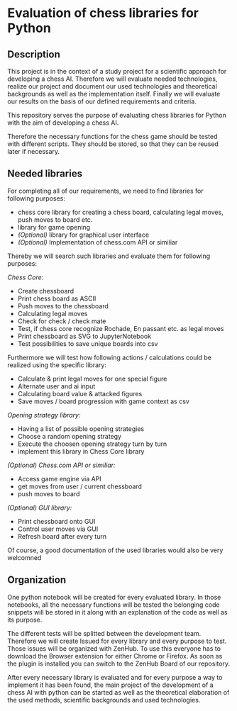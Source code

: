 # Evaluation of chess libraries for Python

## Description

This project is in the context of a study project for a scientific approach for developing a chess AI. Therefore we will evaluate needed technologies, realize our project and document our used technologies and theoretical backgrounds as well as the implementation itself. Finally we will evaluate our results on the basis of our defined requirements and criteria.

This repository serves the purpose of evaluating chess libraries for Python with the aim of developing a chess AI.

Therefore the necessary functions for the chess game should be tested with different scripts. They should be stored, so that they can be reused later if necessary.

## Needed libraries

For completing all of our requirements, we need to find libraries for following purposes:

- chess core library for creating a chess board, calculating legal moves, push moves to board etc.
- library for game opening
- _(Optional)_ library for graphical user interface
- _(Optional)_ Implementation of chess.com API or similiar

Thereby we will search such libraries and evaluate them for following purposes:

*Chess Core:*
- Create chessboard
- Print chess board as ASCII
- Push moves to the chessboard 
- Calculating legal moves 
- Check for check / check mate 
- Test, if chess core recognize Rochade, En passant etc. as legal moves 
- Print chessboard as SVG to JupyterNotebook
- Test possibilities to save unique boards into csv
	
Furthermore we will test how following actions / calculations could be realized using the specific library:
- Calculate & print legal moves for one special figure
- Alternate user and ai input 
- Calculating board value & attacked figures
- Save moves / board progression with game context as csv
	
*Opening strategy library:*
- Having a list of possible opening strategies
- Choose a random opening strategy 
- Execute the choosen opening strategy turn by turn 
- implement this library in Chess Core library

*_(Optional)_ Chess.com API or similiar:*
- Access game engine via API
- get moves from user / current chessboard
- push moves to board 

*_(Optional)_ GUI library:*
- Print chessboard onto GUI
- Control user moves via GUI 
- Refresh board after every turn
	
Of course, a good documentation of the used libraries would also be very welcomned

## Organization

One python notebook will be created for every evaluated library. In those notebooks, all the necessary functions will be tested the belonging code snippets will be stored in it along with an explanation of the code as well as its purpose.

The different tests will be splitted between the development team. Therefore we will create Issued for every library and every purpose to test. Those issues will be organized with ZenHub.
To use this everyone has to download the Browser extension for either Chrome or Firefox. As soon as the plugin is installed you can switch to the ZenHub Board of our repository.

After every necessary library is evaluated and for every purpose a way to implement it has been found, the main project of the development of a chess AI with python can be started as well as the theoretical elaboration of the used methods, scientific backgrounds and used technologies.
 